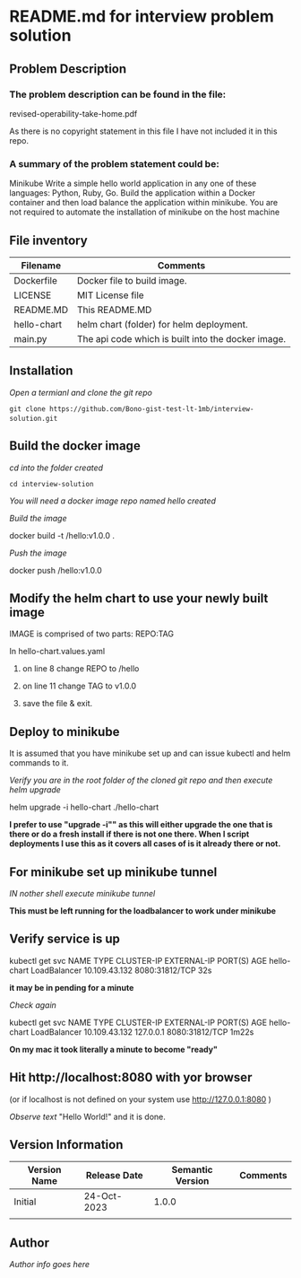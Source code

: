 # README.md for interview problem solution

## Problem Description

### The problem description can be found in the file:

revised-operability-take-home.pdf

As there is no copyright statement in this file I have not included it in this repo.

### A summary of the problem statement could be:

Minikube
Write a simple hello world application in any one of these languages: Python, Ruby, Go. Build the application within a Docker container and then load balance the application within minikube.
You are not required to automate the installation of minikube on the host machine

## File inventory

| Filename    | Comments                                           |
| ----------- | -------------------------------------------------- |
| Dockerfile  | Docker file to build image.                        |
| LICENSE     | MIT License file                                   |
| README.MD   | This README.MD                                     |
| hello-chart | helm chart (folder) for helm deployment.           |
| main.py     | The api code which is built into the docker image. |

## Installation

*Open a termianl and clone the git repo*

`git clone https://github.com/Bono-gist-test-lt-1mb/interview-solution.git`     

## Build the docker image

*cd into the folder created*

`cd interview-solution`

*You will need a docker image repo named hello created*

*Build the image*

docker build -t  <your repo path>/hello:v1.0.0 .

*Push the image*

docker push <your repo path>/hello:v1.0.0

## Modify the helm chart to use your newly built image

IMAGE is comprised of two parts: REPO:TAG

In hello-chart.values.yaml 

1. on line 8 change REPO to <your repo path>/hello

2. on line 11 change TAG to v1.0.0

3. save the file & exit.

## Deploy to minikube

It is assumed that you have minikube set up and can issue kubectl and helm commands to it.

*Verify you are in the root folder of the cloned git repo and then execute helm upgrade*

helm upgrade -i  hello-chart ./hello-chart

**I prefer to use "upgrade -i"" as this will either upgrade the one that is there or do a fresh install if there is not one there. When I script deployments I use this as it covers all cases of is it already there or not.**

## For minikube set up minikube tunnel

*IN nother shell execute minikube tunnel*

**This must be left running for the loadbalancer to work under minikube**

## Verify service is up

kubectl get svc
NAME          TYPE           CLUSTER-IP      EXTERNAL-IP   PORT(S)        AGE
hello-chart   LoadBalancer   10.109.43.132   <pending>     8080:31812/TCP   32s

**it may be in pending for a minute**

*Check again*

kubectl get svc
NAME          TYPE           CLUSTER-IP      EXTERNAL-IP   PORT(S)        AGE
hello-chart   LoadBalancer   10.109.43.132   127.0.0.1     8080:31812/TCP   1m22s

**On my mac it took literally a minute to become "ready"**

## Hit http://localhost:8080 with yor browser

(or if localhost is not defined on your system use http://127.0.0.1:8080 )

*Observe text*  "Hello World!" and it is done.



## Version Information

| Version Name | Release Date | Semantic Version | Comments |
| ------------ | ------------ | ---------------- | -------- |
| Initial      | 24-Oct-2023  | 1.0.0            |          |
|              |              |                  |          |

## Author

*Author info goes here*
